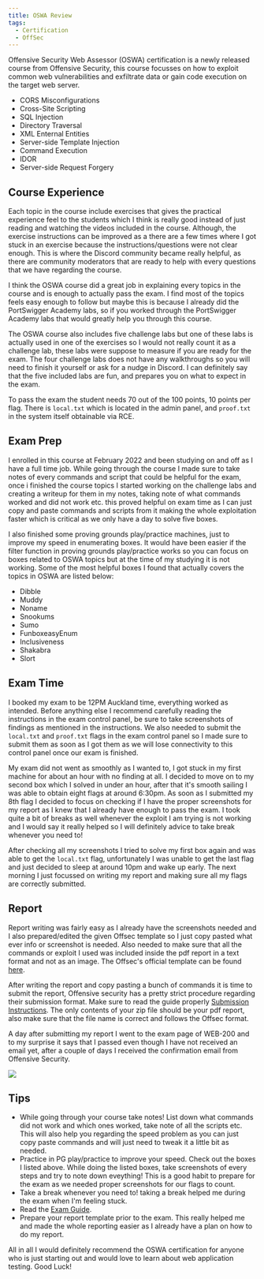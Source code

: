 ```yaml
---
title: OSWA Review
tags:
  - Certification
  - OffSec
---
```

Offensive Security Web Assessor (OSWA) certification is a newly released course from Offensive Security, this course focusses on how to exploit common web vulnerabilities and exfiltrate data or gain code execution on the target web server. 


- CORS Misconfigurations
- Cross-Site Scripting
- SQL Injection
- Directory Traversal
- XML Enternal Entities
- Server-side Template Injection
- Command Execution
- IDOR
- Server-side Request Forgery

## Course Experience

Each topic in the course include exercises that gives the practical experience feel to the students which I think is really good instead of just reading and watching the videos included in the course. Although, the exercise instructions can be improved as a there are a few times where I got stuck in an exercise because the instructions/questions were not clear enough. This is where the Discord community became really helpful, as there are community moderators that are ready to help with every questions that we have regarding the course. 

I think the OSWA course did a great job in explaining every topics in the course and is enough to actually pass the exam. I find most of the topics feels easy enough to follow but maybe this is because I already did the PortSwigger Academy labs, so if you worked through the PortSwigger Academy labs that would greatly help you through this course.

The OSWA course also includes five challenge labs but one of these labs is actually used in one of the exercises so I would not really count it as a challenge lab, these labs were suppose to measure if you are ready for the exam. The four challenge labs does not have any walkthroughs so you will need to finish it yourself or ask for a nudge in Discord. I can definitely say that the five included labs are fun, and prepares you on what to expect in the exam. 

To pass the exam the student needs 70 out of the 100 points, 10 points per flag. There is `local.txt` which is located in the admin panel, and `proof.txt` in the system itself obtainable via RCE.

## Exam Prep

I enrolled in this course at February 2022 and been studying on and off as I have a full time job. While going through the course I made sure to take notes of every commands and script that could be helpful for the exam, once i finished the course topics I started working on the challenge labs and creating a writeup for them in my notes, taking note of what commands worked and did not work etc. this proved helpful on exam time as I can just copy and paste commands and scripts from it making the whole exploitation faster which is critical as we only have a day to solve five boxes.

I also finished some proving grounds play/practice machines, just to improve my speed in enumerating boxes. It would have been easier if the filter function in proving grounds play/practice works so you can focus on boxes related to OSWA topics but at the time of my studying it is not working. Some of the most helpful boxes I found that actually covers the topics in OSWA are listed below:

- Dibble
- Muddy
- Noname
- Snookums
- Sumo
- FunboxeasyEnum
- Inclusiveness
- Shakabra
- Slort

## Exam Time

I booked my exam to be 12PM Auckland time, everything worked as intended. Before anything else I recommend carefully reading the instructions in the exam control panel, be sure to take screenshots of findings as mentioned in the instructions. We also needed to submit the `local.txt` and `proof.txt` flags in the exam control panel so I made sure to submit them as soon as I got them as we will lose connectivity to this control panel once our exam is finished.

My exam did not went as smoothly as I wanted to, I got stuck in my first machine for about an hour with no finding at all. I decided to move on to my second box which I solved in under an hour, after that it's smooth sailing I was able to obtain eight flags at around 6:30pm. As soon as I submitted my 8th flag I decided to focus on checking if I have the proper screenshots for my report as I knew that I already have enough to pass the exam. I took quite a bit of breaks as well whenever the exploit I am trying is not working and I would say it really helped so I will definitely advice to take break whenever you need to!

After checking all my screenshots I tried to solve my first box again and was able to get the `local.txt` flag, unfortunately I was unable to get the last flag and just decided to sleep at around 10pm and wake up early. The next morning I just focussed on writing my report and making sure all my flags are correctly submitted.

## Report

Report writing was fairly easy as I already have the screenshots needed and I also prepared/edited the given Offsec template so I just copy pasted what ever info or screenshot is needed. Also needed to make sure that all the commands or exploit I used was included inside the pdf report in a text format and not as an image. The Offsec's official template can be found [here](https://help.offensive-security.com/hc/en-us/articles/4410105650964-OSWA-Exam-Guide#suggested-documentation-templates).

After writing the report and copy pasting a bunch of commands it is time to submit the report, Offensive security has a pretty strict procedure regarding their submission format. Make sure to read the guide properly [Submission Instructions](https://help.offensive-security.com/hc/en-us/articles/4410105650964-OSWA-Exam-Guide#section-3-submission-instructions). The only contents of your zip file should be your pdf report, also make sure that the file name is correct and follows the Offsec format.

A day after submitting my report I went to the exam page of WEB-200 and to my surprise it says that I passed even though I have not received an email yet, after a couple of days I received the confirmation email from Offensive Security.

<kbd>![](/assets/images/certs/oswa/2022-08-28-23-31-19.png)</kbd>

## Tips

- While going through your course take notes! List down what commands did not work and which ones worked, take note of all the scripts etc. This will also help you regarding the speed problem as you can just copy paste commands and will just need to tweak it a little bit as needed.
- Practice in PG play/practice to improve your speed. Check out the boxes I listed above. While doing the listed boxes, take screenshots of every steps and try to note down eveything! This is a good habit to prepare for the exam as we needed proper screenshots for our flags to count.
- Take a break whenever you need to! taking a break helped me during the exam when I'm feeling stuck.
- Read the [Exam Guide](https://help.offensive-security.com/hc/en-us/articles/4410105650964-OSWA-Exam-Guide).
- Prepare your report template prior to the exam. This really helped me and made the whole reporting easier as I already have a plan on how to do my report.

All in all I would definitely recommend the OSWA certification for anyone who is just starting out and would love to learn about web application testing. Good Luck!